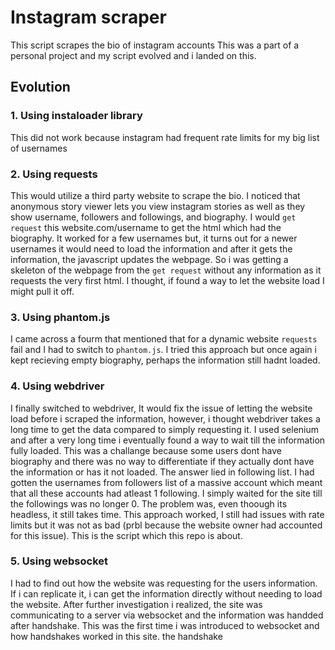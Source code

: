 # Instagram scraper
This script scrapes the bio of instagram accounts
This was a part of a personal project and my script evolved and i landed on this.
## Evolution
### 1. Using instaloader library
This did not work because instagram had frequent rate limits for my big list of usernames
### 2. Using requests
This would utilize a third party website to scrape the bio. I noticed that anonymous story viewer lets you view instagram stories as well as they show username, followers and followings, and biography.
I would `get request` this website.com/username to get the html which had the biography. It worked for a few usernames but, it turns out for a newer usernames it would need to load the information 
and after it gets the information, the javascript updates the webpage. So i was getting a skeleton of the webpage from the `get request` without any information as it requests the very first html.
I thought, if found a way to let the website load I might pull it off.
### 3. Using phantom.js
I came across a fourm that mentioned that for a dynamic website `requests` fail and I had to switch to `phantom.js`. I tried this approach but once again i kept recieving empty biography, perhaps the information still hadnt loaded.
### 4. Using webdriver
I finally switched to webdriver, It would fix the issue of letting the website load before i scraped the information, however, i thought webdriver takes a long time to get the data compared to simply requesting it. I used selenium and after a very long time i eventually found a way to wait till the information fully loaded. This was a challange because some users dont have biography and there was no way to differentiate if they actually dont have the information or has it not loaded. The answer lied in following list. I had gotten the usernames from followers list of a massive account which meant that all these accounts had atleast 1 following. I simply waited for the site till the followings was no longer 0.
The problem was, even thoough its headless, it still takes time. This approach worked, I still had issues with rate limits but it was not as bad (prbl because the website owner had accounted for this issue). 
This is the script which this repo is about.
### 5. Using websocket
I had to find out how the website was requesting for the users information. If i can replicate it, i can get the information directly without needing to load the website. After further investigation i realized, the site was communicating to a server via websocket and the information was handded after handshake. This was the first time i was introduced to websocket and how handshakes worked in this site.
the handshake
